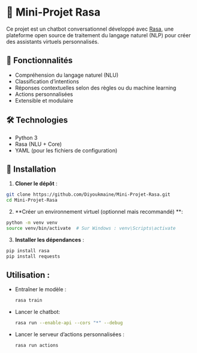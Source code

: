 # 🤖 Mini-Projet Rasa

Ce projet est un chatbot conversationnel développé avec [Rasa](https://rasa.com/), une plateforme open source de traitement du langage naturel (NLP) pour créer des assistants virtuels personnalisés.

## 📌 Fonctionnalités

- Compréhension du langage naturel (NLU)
- Classification d’intentions
- Réponses contextuelles selon des règles ou du machine learning
- Actions personnalisées
- Extensible et modulaire

## 🛠️ Technologies

- Python 3
- Rasa (NLU + Core)
- YAML (pour les fichiers de configuration)

## 🚀 Installation

1. **Cloner le dépôt** :

```bash
git clone https://github.com/Diyoukmaine/Mini-Projet-Rasa.git
cd Mini-Projet-Rasa
```
2. **Créer un environnement virtuel (optionnel mais recommandé) **:

```bash
python -m venv venv
source venv/bin/activate  # Sur Windows : venv\Scripts\activate
```
3. **Installer les dépendances** : 

```bash
pip install rasa
pip install requests
```
## Utilisation :
- Entraîner le modèle :
  ```bash
  rasa train
  ```
- Lancer le chatbot:
  ```bash
  rasa run --enable-api --cors "*" --debug
  ```
- Lancer le serveur d’actions personnalisées :
  ```bash
  rasa run actions
  
  ```

